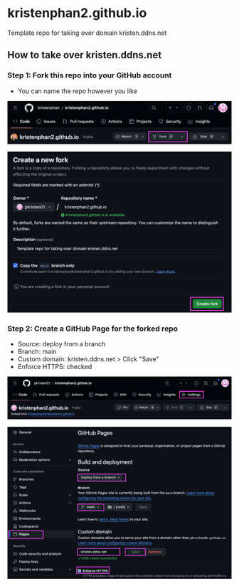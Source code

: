 # kristenphan2.github.io
Template repo for taking over domain kristen.ddns.net

## How to take over kristen.ddns.net
### Step 1: Fork this repo into your GitHub account
  - You can name the repo however you like

![Alt text](/resources/step1-1.png)

![Alt text](/resources/step1-2.png)

### Step 2: Create a GitHub Page for the forked repo
- Source: deploy from a branch
- Branch: main
- Custom domain: kristen.ddns.net > Click "Save"
- Enforce HTTPS: checked

![Alt text](/resources/step2-1.png)

![Alt text](/resources/step2-2.png)